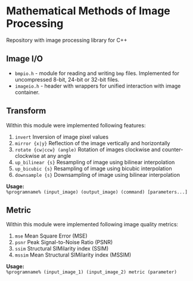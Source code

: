 # Mathematical Methods of Image Processing
Repository with image processing library for C++

## Image I/O
* ```bmpio.h``` - module for reading and writing ```bmp``` files. Implemented for uncompressed 8-bit, 24-bit or 32-bit files.  
* ```imageio.h``` - header with wrappers for unified interaction with image container.  

## Transform
Within this module were implemented following features:  
1. `invert`     Inversion of image pixel values  
2. `mirror {x|y}`       Reflection of the image vertically and horizontally  
3. `rotate {cw|ccw} (angle)`        Rotation of images clockwise and counter-clockwise at any angle  
4. `up_bilinear {s}`        Resampling of image using bilinear interpolation  
5. `up_bicubic {s}`     Resampling of image using bicubic interpolation  
6. `downsample {s}`     Downsampling of image using bilinear interpolation  

**Usage:**  
```%programname% (input_image) (output_image) (command) [parameters...]```  

## Metric
Within this module were implemented following image quality metrics:  
1. `mse`        Mean Square Error (MSE)  
2. `psnr`       Peak Signal-to-Noise Ratio (PSNR)  
3. `ssim`       Structural SIMilarity index (SSIM)  
4. `mssim`      Mean Structural SIMilarity index (MSSIM)  

**Usage:**  
```%programname% (input_image_1) (input_image_2) metric (parameter)```  
